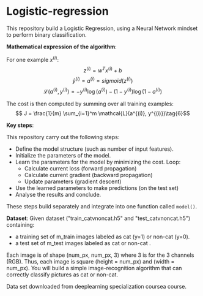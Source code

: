 # Logistic-regression
This repository build a Logistic Regression, using a Neural Network mindset to perform binary classification.

**Mathematical expression of the algorithm**:

For one example $x^{(i)}$:
$$z^{(i)} = w^T x^{(i)} + b \tag{1}$$
$$\hat{y}^{(i)} = a^{(i)} = sigmoid(z^{(i)})\tag{2}$$ 
$$ \mathcal{L}(a^{(i)}, y^{(i)}) =  - y^{(i)}  \log(a^{(i)}) - (1-y^{(i)} )  \log(1-a^{(i)})\tag{3}$$

The cost is then computed by summing over all training examples:
$$ J = \frac{1}{m} \sum_{i=1}^m \mathcal{L}(a^{(i)}, y^{(i)})\tag{6}$$


**Key steps**:

This repository carry out the following steps: 
- Define the model structure (such as number of input features).
- Initialize the parameters of the model.
- Learn the parameters for the model by minimizing the cost. 
  Loop:
    - Calculate current loss (forward propagation)
    - Calculate current gradient (backward propagation)
    - Update parameters (gradient descent)
- Use the learned parameters to make predictions (on the test set)
- Analyse the results and conclude.

These steps build separately and integrate into one function called `model()`.

**Dataset**:
Given dataset ("train_catvnoncat.h5" and "test_catvnoncat.h5") containing:
- a training set of m_train images labeled as cat (y=1) or non-cat (y=0).
- a test set of m_test images labeled as cat or non-cat .

Each image is of shape (num_px, num_px, 3) where 3 is for the 3 channels (RGB). Thus, each image is square (height = num_px) and (width = num_px).
You will build a simple image-recognition algorithm that can correctly classify pictures as cat or non-cat.

Data set downloaded from deeplearning specialization coursea course.